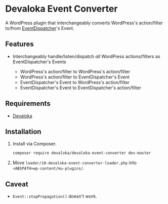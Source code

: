 # Devaloka Event Converter

A WordPress plugin that interchangeably converts WordPress's action/filter
to/from [EventDispatcher](https://github.com/devaloka/devaloka)'s Event.

## Features

*   Interchangeably handle/listen/dispatch *all* WordPress actions/filters
    as EventDispatcher's Events

    *   WordPress's action/filter to WordPress's action/filter
    *   WordPress's action/filter to EventDispatcher's Event
    *   EventDispatcher's Event to WordPress's action/filter
    *   EventDispatcher's Event to EventDispatcher's action/filter

## Requirements

*   [Devaloka](https://github.com/devaloka/devaloka)

## Installation

1.  Install via Composer.

    ```sh
    composer require devaloka/devaloka-event-converter dev-master
    ```

2.  Move `loader/10-devaloka-event-converter-loader.php` into
    `<ABSPATH>wp-content/mu-plugins/`.

## Caveat

*   `Event::stopPropagation()` doesn't work.
